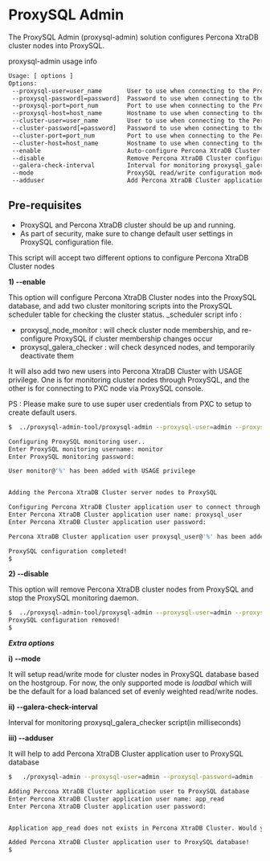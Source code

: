 ProxySQL Admin
==============

The ProxySQL Admin (proxysql-admin) solution configures Percona XtraDB cluster nodes into ProxySQL.

proxysql-admin usage info

```bash
Usage: [ options ]
Options:
 --proxysql-user=user_name       User to use when connecting to the ProxySQL service
 --proxysql-password[=password]  Password to use when connecting to the ProxySQL service
 --proxysql-port=port_num        Port to use when connecting to the ProxySQL service
 --proxysql-host=host_name       Hostname to use when connecting to the ProxySQL service
 --cluster-user=user_name        User to use when connecting to the Percona XTraDB Cluster node
 --cluster-password[=password]   Password to use when connecting to the Percona XTraDB Cluster node
 --cluster-port=port_num         Port to use when connecting to the Percona XTraDB Cluster node
 --cluster-host=host_name        Hostname to use when connecting to the Percona XTraDB Cluster node
 --enable                        Auto-configure Percona XtraDB Cluster nodes into ProxySQL
 --disable                       Remove Percona XtraDB Cluster configurations from ProxySQL
 --galera-check-interval         Interval for monitoring proxysql_galera_checker script(in milliseconds)
 --mode                          ProxySQL read/write configuration mode, currently it only support 'loadbal' mode
 --adduser                       Add Percona XtraDB Cluster application user to ProxySQL database
```
Pre-requisites 
--------------
* ProxySQL and Percona XtraDB cluster should be up and running.
* As part of security, make sure to change default user settings in ProxySQL configuration file.

This script will accept two different options to configure Percona XtraDB Cluster nodes

  __1) --enable__

  This option will configure Percona XtraDB Cluster nodes into the ProxySQL database, and add two cluster monitoring scripts into the ProxySQL scheduler table for checking the cluster status.
  _scheduler script info :
  * proxysql_node_monitor : will check cluster node membership, and re-configure ProxySQL if cluster membership changes occur
  * proxysql_galera_checker : will check desynced nodes, and temporarily deactivate them

  It will also add two new users into Percona XtraDB Cluster with USAGE privilege. One is for monitoring cluster nodes through ProxySQL, and the other is for connecting to PXC node via ProxySQL console.

  PS : Please make sure to use super user credentials from PXC to setup to create default users.
```bash  
$  ../proxysql-admin-tool/proxysql-admin --proxysql-user=admin --proxysql-password=admin  --proxysql-port=6032 --proxysql-host=127.0.0.1 --cluster-user=admin --cluster-password=admin --cluster-port=26000 --cluster-host=10.101.6.1 --galera-check-interval=3000 --enable

Configuring ProxySQL monitoring user..
Enter ProxySQL monitoring username: monitor
Enter ProxySQL monitoring password: 

User monitor@'%' has been added with USAGE privilege


Adding the Percona XtraDB Cluster server nodes to ProxySQL

Configuring Percona XtraDB Cluster application user to connect through ProxySQL
Enter Percona XtraDB Cluster application user name: proxysql_user
Enter Percona XtraDB Cluster application user password: 

Percona XtraDB Cluster application user proxysql_user@'%' has been added with USAGE privilege, please make sure to grant appropriate privileges

ProxySQL configuration completed!
$
```
  __2) --disable__ 
  
  This option will remove Percona XtraDB cluster nodes from ProxySQL and stop the ProxySQL monitoring daemon.
```bash
$  ../proxysql-admin-tool/proxysql-admin --proxysql-user=admin --proxysql-password=admin  --proxysql-port=6032 --proxysql-host=127.0.0.1 --cluster-user=admin --cluster-password=admin --cluster-port=26000 --cluster-host=10.101.6.1 --galera-check-interval=3000 --disable
ProxySQL configuration removed!
$ 

```

___Extra options___

__i) --mode__

It will setup read/write mode for cluster nodes in ProxySQL database based on the hostgroup. For now,  the only supported mode is _loadbal_  which will be the default for a load balanced set of evenly weighted read/write nodes.

__ii) --galera-check-interval__

Interval for monitoring proxysql_galera_checker script(in milliseconds)

__iii) --adduser__

It will help to add Percona XtraDB Cluster application user to ProxySQL database

```bash
$   ./proxysql-admin --proxysql-user=admin --proxysql-password=admin  --proxysql-port=6032 --proxysql-host=127.0.0.1 --cluster-user=admin --cluster-password=admin --cluster-port=26000 --cluster-host=10.101.6.1 --galera-check-interval=3000 --adduser

Adding Percona XtraDB Cluster application user to ProxySQL database
Enter Percona XtraDB Cluster application user name: app_read
Enter Percona XtraDB Cluster application user password: 


Application app_read does not exists in Percona XtraDB Cluster. Would you like to proceed [y/n] ? y

Added Percona XtraDB Cluster application user to ProxySQL database!
$ 
```

